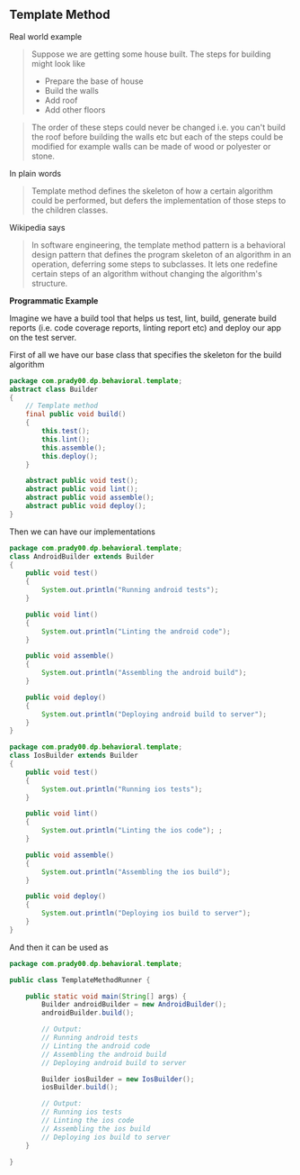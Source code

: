 Template Method
---------------

Real world example
> Suppose we are getting some house built. The steps for building might look like
> - Prepare the base of house
> - Build the walls
> - Add roof
> - Add other floors

> The order of these steps could never be changed i.e. you can't build the roof before building the walls etc but each of the steps could be modified for example walls can be made of wood or polyester or stone.

In plain words
> Template method defines the skeleton of how a certain algorithm could be performed, but defers the implementation of those steps to the children classes.

Wikipedia says
> In software engineering, the template method pattern is a behavioral design pattern that defines the program skeleton of an algorithm in an operation, deferring some steps to subclasses. It lets one redefine certain steps of an algorithm without changing the algorithm's structure.

**Programmatic Example**

Imagine we have a build tool that helps us test, lint, build, generate build reports (i.e. code coverage reports, linting report etc) and deploy our app on the test server.

First of all we have our base class that specifies the skeleton for the build algorithm
```java
package com.prady00.dp.behavioral.template;
abstract class Builder
{
    // Template method
    final public void build()
    {
        this.test();
        this.lint();
        this.assemble();
        this.deploy();
    }

    abstract public void test();
    abstract public void lint();
    abstract public void assemble();
    abstract public void deploy();
}
```

Then we can have our implementations

```java
package com.prady00.dp.behavioral.template;
class AndroidBuilder extends Builder
{
    public void test()
    {
        System.out.println("Running android tests");
    }

    public void lint()
    {
        System.out.println("Linting the android code");
    }

    public void assemble()
    {
        System.out.println("Assembling the android build");
    }

    public void deploy()
    {
        System.out.println("Deploying android build to server");
    }
}
```

```java
package com.prady00.dp.behavioral.template;
class IosBuilder extends Builder
{
    public void test()
    {
        System.out.println("Running ios tests");
    }

    public void lint()
    {
        System.out.println("Linting the ios code"); ;
    }

    public void assemble()
    {
        System.out.println("Assembling the ios build");
    }

    public void deploy()
    {
        System.out.println("Deploying ios build to server");
    }
}
```
And then it can be used as

```java
package com.prady00.dp.behavioral.template;

public class TemplateMethodRunner {

	public static void main(String[] args) {
		Builder androidBuilder = new AndroidBuilder();
		androidBuilder.build();

		// Output:
		// Running android tests
		// Linting the android code
		// Assembling the android build
		// Deploying android build to server

		Builder iosBuilder = new IosBuilder();
		iosBuilder.build();

		// Output:
		// Running ios tests
		// Linting the ios code
		// Assembling the ios build
		// Deploying ios build to server
	}

}

```

